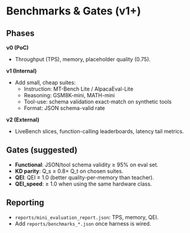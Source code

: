 # Benchmarks & Gates (v1+)

## Phases

**v0 (PoC)**
- Throughput (TPS), memory, placeholder quality (0.75).

**v1 (Internal)**
- Add small, cheap suites:
  - Instruction: MT-Bench Lite / AlpacaEval-Lite
  - Reasoning: GSM8K-mini, MATH-mini
  - Tool-use: schema validation exact-match on synthetic tools
  - Format: JSON schema-valid rate

**v2 (External)**
- LiveBench slices, function-calling leaderboards, latency tail metrics.

## Gates (suggested)

- **Functional**: JSON/tool schema validity ≥ 95% on eval set.
- **KD parity**: Q_s ≥ 0.8× Q_t on chosen suites.
- **QEI**: QEI ≥ 1.0 (better quality-per-memory than teacher).
- **QEI_speed**: ≥ 1.0 when using the same hardware class.

## Reporting

- `reports/mini_evaluation_report.json`: TPS, memory, QEI.
- Add `reports/benchmarks_*.json` once harness is wired.
